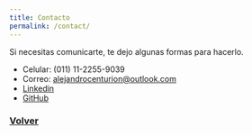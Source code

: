 ```yaml
---
title: Contacto
permalink: /contact/
---
```


<p class="heavy-title">Si necesitas comunicarte, te dejo algunas formas para hacerlo.</p> 

 + Celular: (011) 11-2255-9039
 + Correo: alejandrocenturion@outlook.com
 + [Linkedin](linkedin.com/in/alejandro-centurion)
 + [GitHub](acenturion.github.io)

### [Volver](https://acenturion.github.io/)